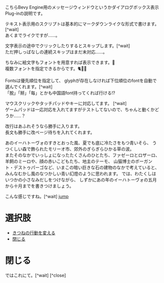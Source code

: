 こちらBevy Engine用のメッセージウィンドウというかダイアログボックス表示Plug-inの説明です。

テキスト表示用のスクリプトは基本的にマークダウンライクな形式で書けます。[^wait]  
あくまでライクですが……。

文字表示の途中でクリックしたりするとスキップします。[^wait]  
ただ押しっぱなしの連続スキップはまだ未対応……。

ちなみに絵文字もフォントを用意すれば表示できます。🦊  
複数フォントを指定できるからです。🐈🐶🐇

Fontsは優先順位を指定して、
glyphが存在しなければ下位順位のfontを自動で選んでくれます。[^wait]  
「脫」「掰」「每」とかも中国語font持ってくれば行ける!?

マウスクリックやタッチパッドやキーに対応してます。 [^wait]   
ゲームパッドは一応対応を入れてますがテストしてないので、ちゃんと動くかどうか……？

改行はあふれそうなら勝手に入ります。  
長文も勝手に改ページ待ちを入れてくれます。

あのイーハトーヴォのすきとおった風、夏でも底に冷たさをもつ青いそら、
うつくしい森で飾られたモリーオ市、郊外のぎらぎらひかる草の波。  
またそのなかでいっしょになったたくさんのひとたち、ファゼーロとロザーロ、
羊飼のミーロや、顔の赤いこどもたち、地主のテーモ、
山猫博士のボーガント・デストゥパーゴなど、いまこの暗い巨きな石の建物のなかで考えていると、
みんなむかし風のなつかしい青い幻燈のように思われます。
では、わたくしはいつかの小さなみだしをつけながら、
しずかにあの年のイーハトーヴォの五月から十月までを書きつけましょう。

こんな感じですね。[^wait]
[jump](explain01.md#選択肢)

# 選択肢
* [きつねの行動を変える](choice_example.md#選択肢)
* [閉じる](explain01.md#閉じる)

# 閉じる
ではこれにて。[^wait]
[^close]
